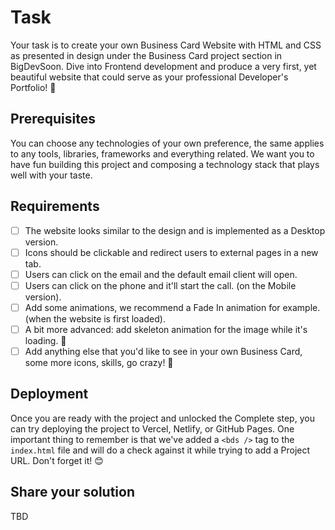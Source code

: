 # Task
Your task is to create your own Business Card Website with HTML and CSS as presented in design under the Business Card project section in BigDevSoon. Dive into Frontend development and produce a very first, yet beautiful website that could serve as your professional Developer's Portfolio! 🤗

## Prerequisites
You can choose any technologies of your own preference, the same applies to any tools, libraries, frameworks and everything related. We want you to have fun building this project and composing a technology stack that plays well with your taste.

## Requirements

- [ ] The website looks similar to the design and is implemented as a Desktop version.
- [ ] Icons should be clickable and redirect users to external pages in a new tab.
- [ ] Users can click on the email and the default email client will open.
- [ ] Users can click on the phone and it'll start the call. (on the Mobile version).
- [ ] Add some animations, we recommend a Fade In animation for example. (when the website is first loaded).
- [ ] A bit more advanced: add skeleton animation for the image while it's loading. 👀
- [ ] Add anything else that you'd like to see in your own Business Card, some more icons, skills, go crazy! 🎉

## Deployment
Once you are ready with the project and unlocked the Complete step, you can try deploying the project to Vercel, Netlify, or GitHub Pages. One important thing to remember is that we've added a `<bds />` tag to the `index.html` file and will do a check against it while trying to add a Project URL. Don't forget it! 😊

## Share your solution
TBD

